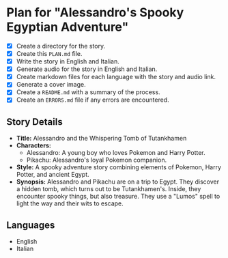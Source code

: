 # Plan for "Alessandro's Spooky Egyptian Adventure"

- [X] Create a directory for the story.
- [X] Create this `PLAN.md` file.
- [X] Write the story in English and Italian.
- [X] Generate audio for the story in English and Italian.
- [X] Create markdown files for each language with the story and audio link.
- [X] Generate a cover image.
- [X] Create a `README.md` with a summary of the process.
- [X] Create an `ERRORS.md` file if any errors are encountered.

## Story Details

*   **Title:** Alessandro and the Whispering Tomb of Tutankhamen
*   **Characters:**
    *   Alessandro: A young boy who loves Pokemon and Harry Potter.
    *   Pikachu: Alessandro's loyal Pokemon companion.
*   **Style:** A spooky adventure story combining elements of Pokemon, Harry Potter, and ancient Egypt.
*   **Synopsis:** Alessandro and Pikachu are on a trip to Egypt. They discover a hidden tomb, which turns out to be Tutankhamen's. Inside, they encounter spooky things, but also treasure. They use a "Lumos" spell to light the way and their wits to escape.

## Languages

*   English
*   Italian